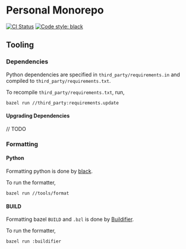 # Personal Monorepo

[![CI Status](https://github.com/jmelahman/monorepo/actions/workflows/main.yml/badge.svg)](https://github.com/jmelahman/monorepo/actions/workflows/main.yml)
[![Code style: black](https://img.shields.io/badge/code%20style-black-000000.svg)](https://github.com/psf/black)

## Tooling

### Dependencies

Python dependencies are specified in `third_party/requirements.in` and compiled to
`third_party/requirements.txt`.

To recompile `third_party/requirements.txt`, run,

```shell
bazel run //third_party:requirements.update
```

#### Upgrading Dependencies

// TODO

### Formatting

#### Python

Formatting python is done by [black](https://github.com/psf/black).

To run the formatter,

```shell
bazel run //tools/format
```

#### BUILD

Formatting bazel `BUILD` and `.bzl` is done by [Buildifier](https://github.com/bazelbuild/buildtools/tree/master/buildifier).

To run the formatter,

```shell
bazel run :buildifier
```
